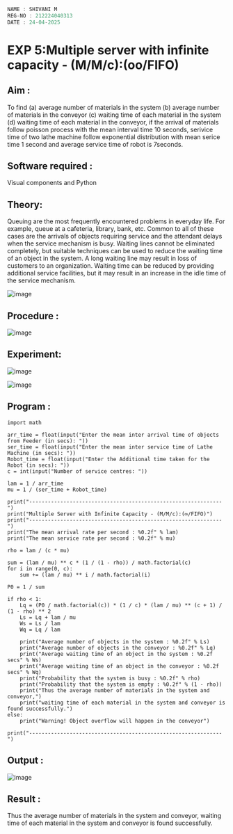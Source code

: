 ```c
NAME : SHIVANI M
REG-NO : 212224040313
DATE : 24-04-2025
```
# EXP 5:Multiple server with infinite capacity - (M/M/c):(oo/FIFO)
## Aim :
To find (a) average number of materials in the system (b) average number of materials in the conveyor (c) waiting time of each material in the system (d) waiting time of each material in the conveyor, if the arrival  of materials follow poisson process with the mean interval time 10 seconds, serivice time of two lathe machine follow exponential distribution with mean serice time 1 second and average service time of robot is 7seconds.

## Software required :
Visual components and Python

## Theory:
Queuing are the most frequently encountered problems in everyday life. For example, queue at a cafeteria, library, bank, etc. Common to all of these cases are the arrivals of objects requiring service and the attendant delays when the service mechanism is busy. Waiting lines cannot be eliminated completely, but suitable techniques can be used to reduce the waiting time of an object in the system. A long waiting line may result in loss of customers to an organization. Waiting time can be reduced by providing additional service facilities, but it may result in an increase in the idle time of the service mechanism.

![image](https://user-images.githubusercontent.com/103921593/203238035-1c8109bc-cbf2-4c77-baea-c5b682a752ef.png)

## Procedure :

![image](https://user-images.githubusercontent.com/103921593/203238265-176740b0-eae2-4772-90be-5449869ac9b0.png)




## Experiment:
![image](https://github.com/user-attachments/assets/e9c8df4e-9f62-40e7-8520-c0610b724ae4)


![image](https://github.com/user-attachments/assets/b25a7d95-520b-4b69-ad39-1c5e43c7bbc5)




## Program :
```
import math

arr_time = float(input("Enter the mean inter arrival time of objects from Feeder (in secs): "))
ser_time = float(input("Enter the mean inter service time of Lathe Machine (in secs): "))
Robot_time = float(input("Enter the Additional time taken for the Robot (in secs): "))
c = int(input("Number of service centres: "))

lam = 1 / arr_time
mu = 1 / (ser_time + Robot_time)

print("--------------------------------------------------------------")
print("Multiple Server with Infinite Capacity - (M/M/c):(∞/FIFO)")
print("--------------------------------------------------------------")
print("The mean arrival rate per second : %0.2f" % lam)
print("The mean service rate per second : %0.2f" % mu)

rho = lam / (c * mu)

sum = (lam / mu) ** c * (1 / (1 - rho)) / math.factorial(c)
for i in range(0, c):
    sum += (lam / mu) ** i / math.factorial(i)

P0 = 1 / sum

if rho < 1:
    Lq = (P0 / math.factorial(c)) * (1 / c) * (lam / mu) ** (c + 1) / (1 - rho) ** 2
    Ls = Lq + lam / mu
    Ws = Ls / lam
    Wq = Lq / lam

    print("Average number of objects in the system : %0.2f" % Ls)
    print("Average number of objects in the conveyor : %0.2f" % Lq)
    print("Average waiting time of an object in the system : %0.2f secs" % Ws)
    print("Average waiting time of an object in the conveyor : %0.2f secs" % Wq)
    print("Probability that the system is busy : %0.2f" % rho)
    print("Probability that the system is empty : %0.2f" % (1 - rho))
    print("Thus the average number of materials in the system and conveyor,")
    print("waiting time of each material in the system and conveyor is found successfully.")
else:
    print("Warning! Object overflow will happen in the conveyor")

print("--------------------------------------------------------------")
```


## Output :
![image](https://github.com/user-attachments/assets/642c3db7-95b0-495d-9edd-2cf73ddcc60e)

## Result : 
Thus the average number of materials in the system and conveyor, waiting time of each material in
the system and conveyor is found successfully.


